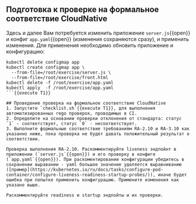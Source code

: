 ## Подготовка к проверке на формальное соответствие CloudNative
Здесь и далее Вам потребуется изменить приложение `server.js`{{open}} и конфиг `app.yaml`{{open}} (изменения сохраняются сразу), и применить изменения. Для применения необходимо обновить приложение и конфигурацию:
```
kubectl delete configmap app
kubectl create configmap app \
  --from-file=/root/exercise/server.js \
  --from-file=/root/exercise/front.html
kubectl delete -f /root/exercise/app.yaml
kubectl apply  -f /root/exercise/app.yaml
```{{execute T1}}

## Проведение проверка на формальное соответствие CloudNative
1. Запустите `checklist.sh`{{execute T1}}, для выполнения автоматизированных rego проверок, проводимых в CI.
2. Определите на основании проверки отклонения от стандарта: статус `1` - соответствует, статус `0` - несоответствует.
3. Выполните формальные соответствие требованиям RA-2.10 и RA-3.10 как указанно ниже, пока проверка не будет давать положительный результат о соответствии.

Проверка выполнения RA-2.10. Раскомментируйте liveness эндпойнт в приложении (`server.js`{{open}}) и его проверку в конфиге (`app.yaml`{{open}}). При раскоментировании конфигурации убедитесь в сохранении выравании - yaml большое значение уделяется выравниванию ([пример](https://kubernetes.io/ru/docs/tasks/configure-pod-container/configure-liveness-readiness-startup-probes/)), иначе будет ошибка при попытке применить конфигурацию. Примените изменения как указано выше. 

Раскомментируйте readiness и startup эндпойты и их проверки.

